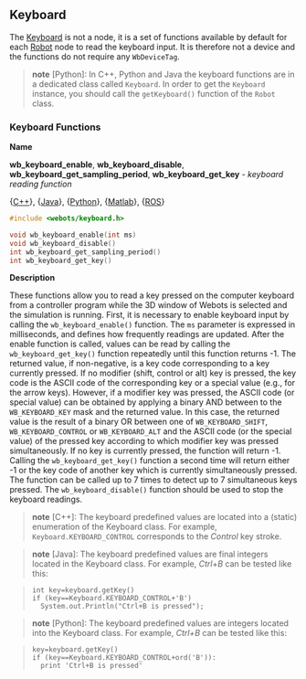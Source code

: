 ## Keyboard

The [Keyboard](#keyboard) is not a node, it is a set of functions available by
default for each [Robot](robot.md) node to read the keyboard input. It is
therefore not a device and the functions do not require any `WbDeviceTag`.

> **note** [Python]:
In C++, Python and Java the keyboard functions are in a dedicated class called
`Keyboard`. In order to get the `Keyboard` instance, you should call the
`getKeyboard()` function of the `Robot` class.

### Keyboard Functions

**Name**

**wb\_keyboard\_enable**, **wb\_keyboard\_disable**, **wb\_keyboard\_get\_sampling\_period**, **wb\_keyboard\_get\_key** - *keyboard reading function*

{[C++](cpp-api.md#cpp_keyboard)}, {[Java](java-api.md#java_keyboard)}, {[Python](python-api.md#python_keyboard)}, {[Matlab](matlab-api.md#matlab_keyboard)}, {[ROS](ros-api.md)}

``` c
#include <webots/keyboard.h>

void wb_keyboard_enable(int ms)
void wb_keyboard_disable()
int wb_keyboard_get_sampling_period()
int wb_keyboard_get_key()
```

**Description**

These functions allow you to read a key pressed on the computer keyboard from a
controller program while the 3D window of Webots is selected and the simulation
is running. First, it is necessary to enable keyboard input by calling the
`wb_keyboard_enable()` function. The `ms` parameter is expressed in
milliseconds, and defines how frequently readings are updated. After the enable
function is called, values can be read by calling the `wb_keyboard_get_key()`
function repeatedly until this function returns -1. The returned value, if
non-negative, is a key code corresponding to a key currently pressed. If no
modifier (shift, control or alt) key is pressed, the key code is the ASCII code
of the corresponding key or a special value (e.g., for the arrow keys). However,
if a modifier key was pressed, the ASCII code (or special value) can be obtained
by applying a binary AND between to the `WB_KEYBOARD_KEY` mask and the returned
value. In this case, the returned value is the result of a binary OR between one
of `WB_KEYBOARD_SHIFT`, `WB_KEYBOARD_CONTROL` or `WB_KEYBOARD_ALT` and the ASCII
code (or the special value) of the pressed key according to which modifier key
was pressed simultaneously.  If no key is currently pressed, the function will
return -1. Calling the `wb_keyboard_get_key()` function a second time will
return either -1 or the key code of another key which is currently
simultaneously pressed. The function can be called up to 7 times to detect up to
7 simultaneous keys pressed. The `wb_keyboard_disable()` function should be used
to stop the keyboard readings.

> **note** [C++]:
The keyboard predefined values are located into a (static) enumeration of the
Keyboard class. For example, `Keyboard.KEYBOARD_CONTROL` corresponds to the
*Control* key stroke.

<!-- -->

> **note** [Java]:
The keyboard predefined values are final integers located in the Keyboard class.
For example, *Ctrl+B* can be tested like this:

>     int key=keyboard.getKey()
>     if (key==Keyboard.KEYBOARD_CONTROL+'B')
>       System.out.Println("Ctrl+B is pressed");

<!-- -->

> **note** [Python]:
The keyboard predefined values are integers located into the Keyboard class. For
example, *Ctrl+B* can be tested like this:

>     key=keyboard.getKey()
>     if (key==Keyboard.KEYBOARD_CONTROL+ord('B')):
>       print 'Ctrl+B is pressed'

